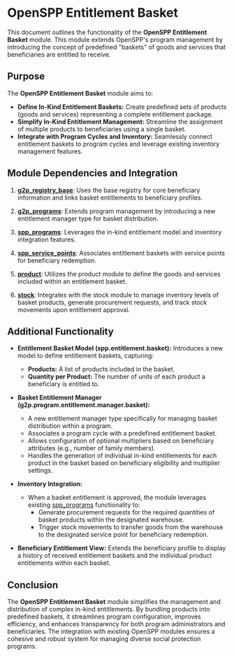 # OpenSPP Entitlement Basket

This document outlines the functionality of the **OpenSPP Entitlement Basket** module. This module extends OpenSPP's program management by introducing the concept of predefined "baskets" of goods and services that beneficiaries are entitled to receive.

## Purpose

The **OpenSPP Entitlement Basket** module aims to:

* **Define In-Kind Entitlement Baskets:** Create predefined sets of products (goods and services) representing a complete entitlement package.
* **Simplify In-Kind Entitlement Management:** Streamline the assignment of multiple products to beneficiaries using a single basket.
* **Integrate with Program Cycles and Inventory:** Seamlessly connect entitlement baskets to program cycles and leverage existing inventory management features.

## Module Dependencies and Integration

1. **[g2p_registry_base](g2p_registry_base)**: Uses the base registry for core beneficiary information and links basket entitlements to beneficiary profiles.

2. **[g2p_programs](g2p_programs)**:  Extends program management by introducing a new entitlement manager type for basket distribution.

3. **[spp_programs](spp_programs)**: Leverages the in-kind entitlement model and inventory integration features. 

4. **[spp_service_points](spp_service_points)**: Associates entitlement baskets with service points for beneficiary redemption.

5. **[product](product)**:  Utilizes the product module to define the goods and services included within an entitlement basket.

6. **[stock](stock)**:  Integrates with the stock module to manage inventory levels of basket products, generate procurement requests, and track stock movements upon entitlement approval. 

## Additional Functionality

* **Entitlement Basket Model (spp.entitlement.basket):** Introduces a new model to define entitlement baskets, capturing:
    * **Products:** A list of products included in the basket.
    * **Quantity per Product:** The number of units of each product a beneficiary is entitled to.

* **Basket Entitlement Manager (g2p.program.entitlement.manager.basket):**  
    * A new entitlement manager type specifically for managing basket distribution within a program.
    * Associates a program cycle with a predefined entitlement basket.
    * Allows configuration of optional multipliers based on beneficiary attributes (e.g., number of family members).
    * Handles the generation of individual in-kind entitlements for each product in the basket based on beneficiary eligibility and multiplier settings.

* **Inventory Integration:**
    * When a basket entitlement is approved, the module leverages existing [spp_programs](spp_programs) functionality to:
        * Generate procurement requests for the required quantities of basket products within the designated warehouse. 
        * Trigger stock movements to transfer goods from the warehouse to the designated service point for beneficiary redemption.

* **Beneficiary Entitlement View:** Extends the beneficiary profile to display a history of received entitlement baskets and the individual product entitlements within each basket.

## Conclusion

The **OpenSPP Entitlement Basket** module simplifies the management and distribution of complex in-kind entitlements. By bundling products into predefined baskets, it streamlines program configuration, improves efficiency, and enhances transparency for both program administrators and beneficiaries. The integration with existing OpenSPP modules ensures a cohesive and robust system for managing diverse social protection programs. 
